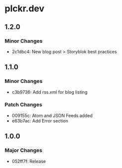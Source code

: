 # plckr.dev

## 1.2.0

### Minor Changes

- 2c1dbc4: New blog post > Storyblok best practices

## 1.1.0

### Minor Changes

- c3b9736: Add rss.xml for blog listing

### Patch Changes

- 009155c: Atom and JSON Feeds added
- e63b7ac: Add Error section

## 1.0.0

### Major Changes

- 052ff7f: Release

